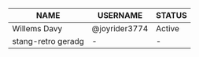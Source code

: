 | **NAME** | **USERNAME** | **STATUS** |
| --- | --- | --- |
| Willems Davy | @joyrider3774 | Active |
| stang-retro geradg  | - | - |

